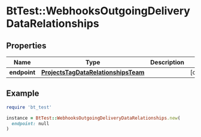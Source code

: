 # BtTest::WebhooksOutgoingDeliveryDataRelationships

## Properties

| Name | Type | Description | Notes |
| ---- | ---- | ----------- | ----- |
| **endpoint** | [**ProjectsTagDataRelationshipsTeam**](ProjectsTagDataRelationshipsTeam.md) |  | [optional] |

## Example

```ruby
require 'bt_test'

instance = BtTest::WebhooksOutgoingDeliveryDataRelationships.new(
  endpoint: null
)
```

